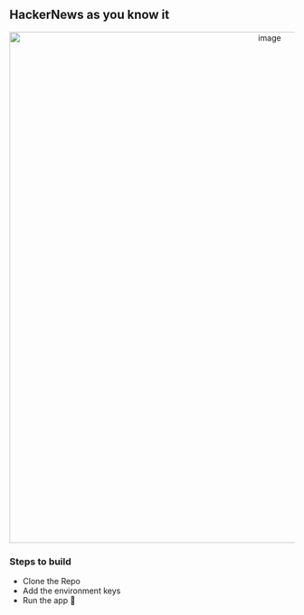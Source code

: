 ## HackerNews as you know it

<center>
<img width="904" alt="image" src="https://user-images.githubusercontent.com/27439197/113046885-3c838c80-91be-11eb-851d-21470ccf9d5e.png">
</center>

### Steps to build

- Clone the Repo
- Add the environment keys 
- Run the app 🚀

